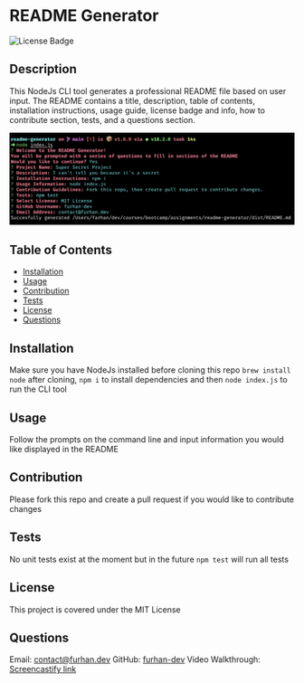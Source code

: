 # README Generator
![License Badge](https://img.shields.io/badge/License-MIT-green)

## Description
This NodeJs CLI tool generates a professional README file based on user input. The README contains a title, description, table of contents, installation instructions, usage guide, license badge and info, how to contribute section, tests, and a questions section.

![screenshot](./assets/screenshot.png)

## Table of Contents
* [Installation](#Installation)
* [Usage](#Usage)
* [Contribution](#Contribution)
* [Tests](#Tests)
* [License](#License)
* [Questions](#Questions)

## Installation
Make sure you have NodeJs installed before cloning this repo `brew install node` after cloning, `npm i` to install dependencies and then `node index.js` to run the CLI tool

## Usage
Follow the prompts on the command line and input information you would like displayed in the README

## Contribution
Please fork this repo and create a pull request if you would like to contribute changes

## Tests
No unit tests exist at the moment but in the future `npm test` will run all tests

## License
This project is covered under the MIT License

## Questions
Email: [contact@furhan.dev](contact@furhan.dev)
GitHub: [furhan-dev](https://github.com/furhan-dev)
Video Walkthrough: [Screencastify link](https://drive.google.com/file/d/1pre4oDRt-Sgp9TgNXaUwqGl6AzN5wBds/view)
